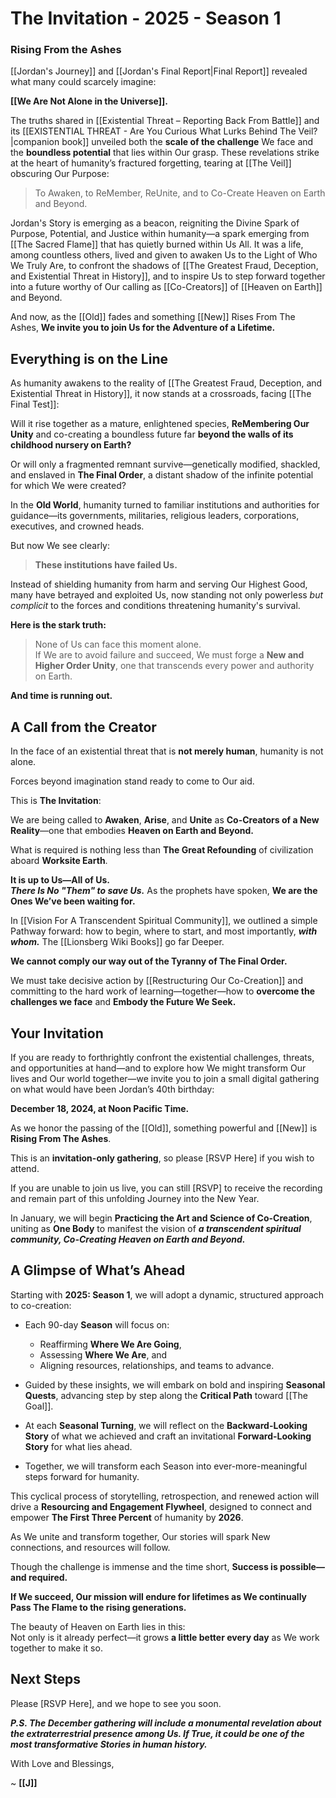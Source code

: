# The Invitation - 2025 - Season 1

### **Rising From the Ashes**

[[Jordan's Journey]] and [[Jordan's Final Report|Final Report]] revealed what many could scarcely imagine:

**[[We Are Not Alone in the Universe]].**

The truths shared in [[Existential Threat – Reporting Back From Battle]] and its [[EXISTENTIAL THREAT - Are You Curious What Lurks Behind The Veil?|companion book]] unveiled both the **scale of the challenge** We face and the **boundless potential** that lies within Our grasp. These revelations strike at the heart of humanity’s fractured forgetting, tearing at [[The Veil]] obscuring Our Purpose:

> To Awaken, to ReMember, ReUnite, and to Co-Create Heaven on Earth and Beyond.

Jordan's Story is emerging as a beacon, reigniting the Divine Spark of Purpose, Potential, and Justice within humanity—a spark emerging from [[The Sacred Flame]] that has quietly burned within Us All. It was a life, among countless others, lived and given to awaken Us to the Light of Who We Truly Are, to confront the shadows of [[The Greatest Fraud, Deception, and Existential Threat in History]], and to inspire Us to step forward together into a future worthy of Our calling as [[Co-Creators]] of [[Heaven on Earth]] and Beyond.

And now, as the [[Old]] fades and something [[New]] Rises From The Ashes, **We invite you to join Us for the Adventure of a Lifetime.** 
## **Everything is on the Line**

As humanity awakens to the reality of [[The Greatest Fraud, Deception, and Existential Threat in History]], it now stands at a crossroads, facing [[The Final Test]]: 

Will it rise together as a mature, enlightened species, **ReMembering Our Unity** and co-creating a boundless future far **beyond the walls of its childhood nursery on Earth?**  

Or will only a fragmented remnant survive—genetically modified, shackled, and enslaved in **The Final Order**, a distant shadow of the infinite potential for which We were created?

In the **Old World**, humanity turned to familiar institutions and authorities for guidance—its governments, militaries, religious leaders, corporations, executives, and crowned heads. 

But now We see clearly:

> **These institutions have failed Us.**

Instead of shielding humanity from harm and serving Our Highest Good, many have betrayed and exploited Us, now standing not only powerless *but complicit* to the forces and conditions threatening humanity's survival.

**Here is the stark truth:**

> None of Us can face this moment alone.  
> If We are to avoid failure and succeed, We must forge a **New and Higher Order Unity**, one that transcends every power and authority on Earth.

**And time is running out.**
## **A Call from the Creator**

In the face of an existential threat that is **not merely human**, humanity is not alone.

Forces beyond imagination stand ready to come to Our aid.

This is **The Invitation**:

We are being called to **Awaken**, **Arise**, and **Unite** as **Co-Creators of a New Reality**—one that embodies **Heaven on Earth and Beyond.**

What is required is nothing less than **The Great Refounding** of civilization aboard **Worksite Earth**.

**It is up to Us—All of Us.**  
_**There Is No "Them" to save Us.**_
As the prophets have spoken, **We are the Ones We’ve been waiting for.**

In [[Vision For A Transcendent Spiritual Community]], we outlined a simple Pathway forward: how to begin, where to start, and most importantly, _**with whom.**_ The [[Lionsberg Wiki Books]] go far Deeper. 

**We cannot comply our way out of the Tyranny of The Final Order.**

We must take decisive action by [[Restructuring Our Co-Creation]] and committing to the hard work of learning—together—how to **overcome the challenges we face** and **Embody the Future We Seek.**

## **Your Invitation**

If you are ready to forthrightly confront the existential challenges, threats, and opportunities at hand—and to explore how We might transform Our lives and Our world together—we invite you to join a small digital gathering on what would have been Jordan’s 40th birthday:

**December 18, 2024, at Noon Pacific Time.**

As we honor the passing of the [[Old]], something powerful and [[New]] is **Rising From The Ashes**.  

This is an **invitation-only gathering**, so please [RSVP Here] if you wish to attend.

If you are unable to join us live, you can still [RSVP] to receive the recording and remain part of this unfolding Journey into the New Year.

In January, we will begin **Practicing the Art and Science of Co-Creation**, uniting as **One Body** to manifest the vision of _**a transcendent spiritual community, Co-Creating Heaven on Earth and Beyond.**_

## A Glimpse of What’s Ahead

Starting with **2025: Season 1**, we will adopt a dynamic, structured approach to co-creation:

- Each 90-day **Season** will focus on:
    
    - Reaffirming **Where We Are Going**,
    - Assessing **Where We Are**, and
    - Aligning resources, relationships, and teams to advance.
    
- Guided by these insights, we will embark on bold and inspiring **Seasonal Quests**, advancing step by step along the **Critical Path** toward [[The Goal]].
    
- At each **Seasonal Turning**, we will reflect on the **Backward-Looking Story** of what we achieved and craft an invitational **Forward-Looking Story** for what lies ahead.
    
- Together, we will transform each Season into ever-more-meaningful steps forward for humanity.
    

This cyclical process of storytelling, retrospection, and renewed action will drive a **Resourcing and Engagement Flywheel**, designed to connect and empower **The First Three Percent** of humanity by **2026**.

As We unite and transform together, Our stories will spark New connections, and resources will follow.

Though the challenge is immense and the time short, **Success is possible—and required.**

**If We succeed, Our mission will endure for lifetimes as We continually Pass The Flame to the rising generations.**

The beauty of Heaven on Earth lies in this:  
Not only is it already perfect—it grows **a little better every day** as We work together to make it so.

## Next Steps

Please [RSVP Here], and we hope to see you soon. 

_**P.S. The December gathering will include a monumental revelation about the extraterrestrial presence among Us. If True, it could be one of the most transformative Stories in human history.**_

With Love and Blessings,

~ **[[J]]** 